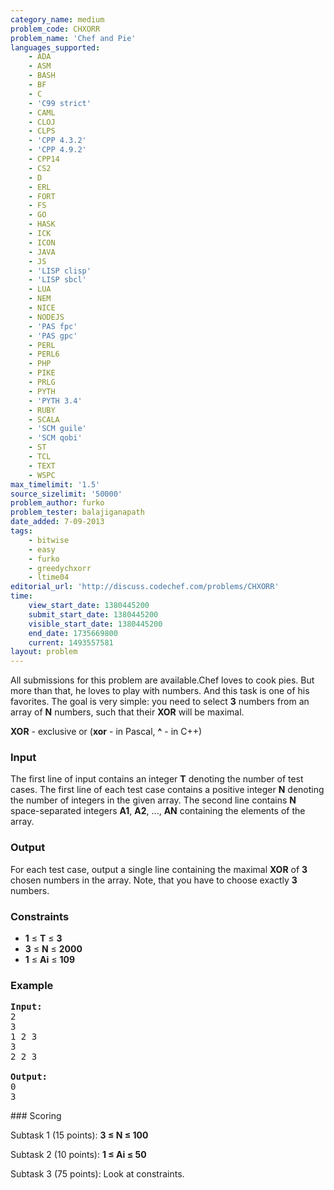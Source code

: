 ```yaml
---
category_name: medium
problem_code: CHXORR
problem_name: 'Chef and Pie'
languages_supported:
    - ADA
    - ASM
    - BASH
    - BF
    - C
    - 'C99 strict'
    - CAML
    - CLOJ
    - CLPS
    - 'CPP 4.3.2'
    - 'CPP 4.9.2'
    - CPP14
    - CS2
    - D
    - ERL
    - FORT
    - FS
    - GO
    - HASK
    - ICK
    - ICON
    - JAVA
    - JS
    - 'LISP clisp'
    - 'LISP sbcl'
    - LUA
    - NEM
    - NICE
    - NODEJS
    - 'PAS fpc'
    - 'PAS gpc'
    - PERL
    - PERL6
    - PHP
    - PIKE
    - PRLG
    - PYTH
    - 'PYTH 3.4'
    - RUBY
    - SCALA
    - 'SCM guile'
    - 'SCM qobi'
    - ST
    - TCL
    - TEXT
    - WSPC
max_timelimit: '1.5'
source_sizelimit: '50000'
problem_author: furko
problem_tester: balajiganapath
date_added: 7-09-2013
tags:
    - bitwise
    - easy
    - furko
    - greedychxorr
    - ltime04
editorial_url: 'http://discuss.codechef.com/problems/CHXORR'
time:
    view_start_date: 1380445200
    submit_start_date: 1380445200
    visible_start_date: 1380445200
    end_date: 1735669800
    current: 1493557581
layout: problem
---
```

All submissions for this problem are available.Chef loves to cook pies. But more than that, he loves to play with numbers. And this task is one of his favorites. The goal is very simple: you need to select **3** numbers from an array of **N** numbers, such that their **XOR** will be maximal.

**XOR** - exclusive or (**xor** - in Pascal, **^** - in C++)

### Input

 The first line of input contains an integer **T** denoting the number of test cases. The first line of each test case contains a positive integer **N** denoting the number of integers in the given array. The second line contains **N** space-separated integers **A1**, **A2**, ..., **AN** containing the elements of the array.

### Output

 For each test case, output a single line containing the maximal **XOR** of **3** chosen numbers in the array. Note, that you have to choose exactly **3** numbers.

### Constraints

- **1** ≤ **T** ≤ **3**
- **3** ≤ **N** ≤ **2000**
- **1** ≤ **Ai** ≤ **109**

### Example

<pre><b>Input:</b>
2
3
1 2 3
3
2 2 3

<b>Output:</b>
0
3
</pre>### Scoring

Subtask 1 (15 points): **3 ≤ N ≤ 100** 

Subtask 2 (10 points): **1 ≤ Ai ≤ 50** 

Subtask 3 (75 points): Look at constraints.
